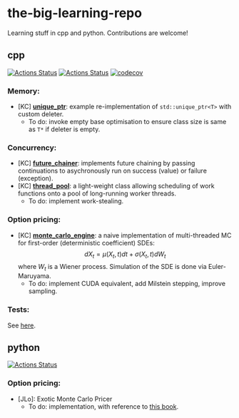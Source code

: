 # the-big-learning-repo
Learning stuff in cpp and python. Contributions are welcome!

## cpp
[![Actions Status](https://github.com/KYLChiu/the-big-learning-repo/workflows/Cpp-Ubuntu/badge.svg)](https://github.com/KYLChiu/the-big-learning-repo/actions)
[![Actions Status](https://github.com/KYLChiu/the-big-learning-repo/workflows/Clang-Format/badge.svg)](https://github.com/KYLChiu/the-big-learning-repo/actions)
[![codecov](https://codecov.io/gh/KYLChiu/the-big-learning-repo/branch/master/graph/badge.svg)](https://codecov.io/gh/KYLChiu/the-big-learning-repo)

### Memory:
* [KC] [**unique_ptr**](https://github.com/KYLChiu/the-big-learning-repo/blob/master/cpp/kc_utils/memory/unique_ptr.hpp): example re-implementation of `std::unique_ptr<T>` with custom deleter. 
  * To do: invoke empty base optimisation to ensure class size is same as `T*` if deleter is empty.

### Concurrency:
* [KC] [**future_chainer**](https://github.com/KYLChiu/the-big-learning-repo/blob/master/cpp/kc_utils/concurrency/future_chainer.hpp): implements future chaining by passing continuations to asychronously run on success (value) or failure (exception).
* [KC] [**thread_pool**](https://github.com/KYLChiu/the-big-learning-repo/blob/master/cpp/kc_utils/concurrency/thread_pool.hpp): a light-weight class allowing scheduling of work functions onto a pool of long-running worker threads.
  * To do: implement work-stealing.

### Option pricing:
* [KC] [**monte_carlo_engine**](https://github.com/KYLChiu/the-big-learning-repo/blob/master/cpp/kc_utils/cuda/first_order_sde.cuh): a naive implementation of multi-threaded MC for first-order (deterministic coefficient) SDEs:
$$dX_t = \mu(X_t, t) dt + \sigma(X_t, t) dW_t$$
where $W_t$ is a Wiener process. Simulation of the SDE is done via Euler-Maruyama. 
  * To do: implement CUDA equivalent, add Milstein stepping, improve sampling.

### Tests:
See [here](https://github.com/KYLChiu/the-big-learning-repo/tree/master/cpp/sandbox).

## python
[![Actions Status](https://github.com/KYLChiu/the-big-learning-repo/workflows/Python/badge.svg)](https://github.com/KYLChiu/the-big-learning-repo/actions)

### Option pricing:
* [JLo]: Exotic Monte Carlo Pricer
  * To do: implementation, with reference to [this book](https://www.amazon.co.uk/Patterns-Derivatives-Pricing-Mathematics-Finance/dp/0521721628).

